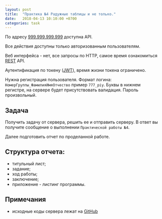 ```yaml
---
layout: post
title:  "Практика №4 Радужные таблицы и не только."
date:   2018-04-13 10:10:00 +0700
categories: task
---
```


По адресу [999.999.999.999](999.999.999.999) доступна API.

Все действия доступны только авторизованным пользователям.

Веб интерфейса - нет, все запросы по HTTP, самое время ознакомиться [REST](https://ru.wikipedia.org/wiki/REST) API.

Аутентификация по токену ([JWT](https://jwt.io)), время жизни токена ограничено.

Нужна регистрация пользователя. Формат логина: `НомерГруппы_ФамилияИмяОтчество` пример `777_piy`. Буквы в нижнем регистре, на сервере будет присутствовать валидация. Пароль произвольный.

## Задача

Получить задачу от сервера, решить ее и отправить серверу. В ответ вы получите сообщение о выполнении `Практической работы №4`.

Далее подготовить отчет по проделанной работе.

## Структура отчета:

* титульный лист;
* задание;
* ход работы;
* заключение;
* приложение - листинг программы.

## Примечания

* исходные коды сервера лежат на [GitHub](https://github.com/IgorPolyakov/pk/tree/master/task_four)
